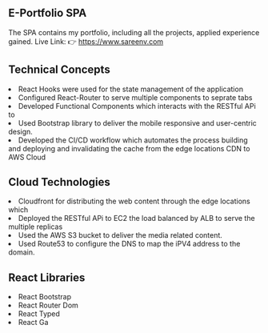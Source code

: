 ## E-Portfolio SPA
The SPA contains my portfolio, including all the projects, applied experience gained. 
Live Link: 👉️ https://www.sareenv.com

## Technical Concepts
<li> React Hooks were used for the state management of the application </li> 
<li> Configured React-Router to serve multiple components to seprate tabs</li>
<li> Developed Functional Components which interacts with the RESTful APi to </li>
<li> Used Bootstrap library to deliver the mobile responsive and user-centric design. </li>
<li> Developed the CI/CD workflow which automates the process building and deploying and invalidating the cache from the edge locations CDN to AWS Cloud </li>


## Cloud Technologies
<li> Cloudfront for distributing the web content through the edge locations which</li>
<li> Deployed the RESTful APi to EC2 the load balanced by ALB to serve the multiple replicas </li>
<li> Used the AWS S3 bucket to deliver the media related content.</li>
<li> Used Route53 to configure the DNS to map the iPV4 address to the domain. </li>


## React Libraries
<li> React Bootstrap </li>
<li> React Router Dom </li>
<li> React Typed </li>
<li> React Ga </li>






